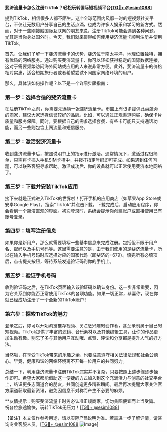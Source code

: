 **斐济流量卡怎么注册TikTok？轻松玩转国际短视频平台[[TG💪+ @esim1088](https://t.me/s/esim1088)]**

提到TikTok，相信很多人都不陌生。这个全球范围内风靡一时的短视频社交平台，不仅让无数用户分享自己的生活点滴，也成为许多人娱乐和学习的新方式。然而，对于一些刚接触国际互联网的朋友来说，注册TikTok可能会遇到各种问题，尤其是当你身处国外时。今天，我们就来聊聊如何使用斐济流量卡顺利注册并使用TikTok。

首先，让我们了解一下斐济流量卡的优势。斐济位于南太平洋，地理位置独特，拥有优质的网络服务。通过购买斐济流量卡，你可以轻松获得稳定的国际数据连接，这对于需要频繁访问海外网站或应用的人来说非常方便。此外，斐济流量卡的价格相对实惠，适合短期旅行者或者希望尝试不同国家网络环境的用户。

那么，具体该如何操作呢？以下是一个详细步骤指南：

### 第一步：选择合适的斐济流量卡

在注册TikTok之前，你需要先选购一张斐济流量卡。市面上有很多提供此类服务的商家，建议大家选择信誉较好的品牌。比如，可以通过正规渠道购买，确保卡片质量和服务保障。同时，要根据自己的需求选择套餐，有些卡可能只支持通话功能，而另一些则包含上网流量和短信服务。

### 第二步：激活斐济流量卡

收到斐济流量卡后，按照说明书上的指示进行激活。通常情况下，激活过程很简单，只需将卡插入手机SIM卡槽中，并拨打指定号码即可完成。如果遇到任何问题，可以联系客服寻求帮助。激活成功后，你的设备就可以正常使用斐济本地网络了。

### 第三步：下载并安装TikTok应用

接下来就是正式进入TikTok的世界啦！打开手机的应用商店（如苹果App Store或安卓Google Play），搜索“TikTok”并点击下载。下载完成后，启动应用程序，你会看到一个简洁直观的界面。初次登录时，系统会提示你创建账户或直接使用已有账号登录。

### 第四步：填写注册信息

如果你是新用户，那么就需要填写一些基本信息来完成注册。包括但不限于用户名、密码以及手机号码等。这里需要注意的是，由于我们使用的是斐济流量卡，所以在输入手机号码时应选择对应的国家代码（即斐济的+679）。填完所有必填项后，点击提交按钮，等待系统发送验证码到你的手机上。

### 第五步：验证手机号码

收到验证码之后，在TikTok页面输入该验证码以确认身份。这一步非常重要，因为它关系到你能否正常使用TikTok的各项功能。如果一切正常，恭喜你，现在你就已经成功注册了一个全新的TikTok账户！

### 第六步：探索TikTok的魅力

登录之后，你可以开始浏览推荐视频、关注感兴趣的创作者，甚至录制属于自己的短视频。TikTok提供了丰富的滤镜、音乐素材以及其他编辑工具，让你的作品更加生动有趣。别忘了多与其他用户互动哦，点赞、评论和分享都是提升人气的好方法。

当然啦，在享受TikTok带来的乐趣之余，也要注意遵守相关法律法规和社会公德心。毕竟，健康和谐的网络环境离不开每一位用户的共同努力。

总结一下，利用斐济流量卡注册TikTok其实并不复杂，只要按照上述步骤逐步操作即可。希望大家都能借助这一便捷的方式加入到这个充满活力与创意的社交平台上，结识更多志同道合的朋友，共同创造更多精彩瞬间。最后再次提醒大家关注官方渠道获取最新资讯，避免因信息不对称而产生不必要的麻烦。

**友情提示：购买斐济流量卡时务必认准正规商家，切勿贪图便宜而上当受骗。祝各位旅途愉快，玩转TikTok无压力！[[TG💪+ @esim1088](https://t.me/s/esim1088)]

【备注】本文仅作参考用途，请以实际产品说明为准。若需进一步了解详情，请咨询专业客服人员。[[TG💪+ @esim1088](https://t.me/s/esim1088) ![Image](https://i.postimg.cc/4NQfJmqS/Snipaste-2025-05-13-00-14-12.png)]